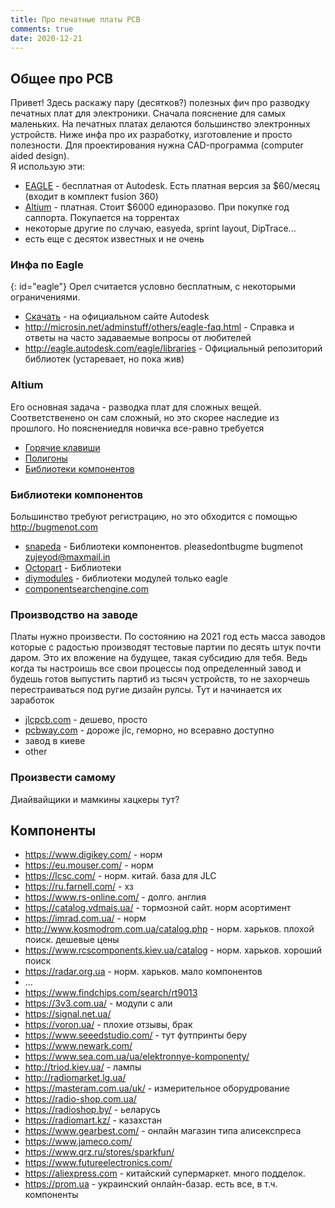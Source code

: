 ```yaml
---
title: Про печатные платы PCB
comments: true
date: 2020-12-21
---
```


## Общее про PCB
Привет! Здесь раскажу пару (десятков?) полезных фич про разводку печатных плат для электроники. Сначала пояснение для самых маленьких. На печатных платах делаются большинство электронных устройств. Ниже инфа про их разработку, изготовление и просто полезности.
Для проектирования нужна CAD-программа (computer aided design).  
Я использую эти:  
- [EAGLE](#eagle) - бесплатная от Autodesk. Есть платная версия за $60/месяц (входит в комплект fusion 360)
- [Altium](#altium) - платная. Стоит $6000 единоразово. При покупке год саппорта. Покупается на торрентах
- некоторые другие по случаю, easyeda, sprint layout, DipTrace...
- есть еще с десяток известных и не очень


### Инфа по Eagle 
{: id="eagle"}
Орел считается условно бесплатным, с некоторыми ограничениями.
* [Скачать](https://www.autodesk.com/products/eagle/free-download) - на официальном сайте Autodesk
* <http://microsin.net/adminstuff/others/eagle-faq.html> - Справка и ответы на часто задаваемые вопросы от любителей
* <http://eagle.autodesk.com/eagle/libraries> - Официальный репозиторий библиотек (устаревает, но пока жив)


### Altium
Его основная задача - разводка плат для сложных вещей. Соответственено он сам сложный, но это скорее наследие из прошлого. Но пояснениедля новичка все-равно требуется
* [Горячие клавиши](http://microsin.net/adminstuff/others/altium-designer-editor-shortcuts.html)
* [Полигоны](http://microsin.net/adminstuff/others/altium-designer-polygon-pours-and-copper-regions.html)
* [Библиотеки компонентов](http://we.easyelectronics.ru/CADSoft/bd-biblioteki-dlya-altium-designer.html)


### Библиотеки компонентов
Большинство требуют регистрацию, но это обходится с помощью <http://bugmenot.com>
* [snapeda](https://www.snapeda.com/parts/CC1101RGPR/Texas%20Instruments/view-part/?welcome=home) - Библиотеки компонентов. pleasedontbugme bugmenot zujeyod@maxmail.in
* [Octopart](https://octopart.com/cc1101rgpr-texas+instruments-25923081?r=sp#Specs) - Библиотеки 
* [diymodules](https://www.diymodules.org/eagle-search?text=ESP8266&desc=1) - библиотеки модулей только eagle
* [componentsearchengine.com](https://componentsearchengine.com/part-view/CC1101RGPR/Texas%20Instruments)

### Производство на заводе
Платы нужно произвести. По состоянию на 2021 год есть масса заводов которые с радостью производят тестовые партии по десять штук почти даром. Это их вложение на будущее, такая субсидию для тебя. Ведь когда ты настроишь все свои процессы под определенный завод и будешь готов выпустить партиб из тысяч устройств, то не захорчешь перестраиваться под ругие дизайн рулсы. Тут и начинается их заработок
* [jlcpcb.com](https://jlcpcb.com) - дешево, просто
* [pcbway.com](https://pcbway.com) - дороже jlc, геморно, но всеравно доступно
* завод в киеве
* other

### Произвести самому
Диайвайщики и мамкины хацкеры тут?

## Компоненты
* <https://www.digikey.com/> - норм
* <https://eu.mouser.com/> - норм 
* <https://lcsc.com/> - норм. китай. база для JLC
* <https://ru.farnell.com/> - хз
* <https://www.rs-online.com/> - долго. англия
* <https://catalog.vdmais.ua/> - тормозной сайт. норм асортимент
* <https://imrad.com.ua/> - норм
* <http://www.kosmodrom.com.ua/catalog.php> - норм. харьков. плохой поиск. дешевые цены
* <https://www.rcscomponents.kiev.ua/catalog> - норм. харьков. хороший поиск
* <https://radar.org.ua> - норм. харьков. мало компонентов
* ...
* <https://www.findchips.com/search/rt9013>
* <https://3v3.com.ua/> - модули с али
* <https://signal.net.ua/> 
* <https://voron.ua/> - плохие отзывы, брак
* <https://www.seeedstudio.com/> - тут футпринты беру
* <https://www.newark.com/>
* <https://www.sea.com.ua/ua/elektronnye-komponenty/>
* <http://triod.kiev.ua/> - лампы
* <http://radiomarket.lg.ua/> 
* <https://masteram.com.ua/uk/> - измерительное оборудрование
* <https://radio-shop.com.ua/>
* <https://radioshop.by/> - ьеларусь
* <https://radiomart.kz/> - казахстан
* <https://www.gearbest.com/> - онлайн магазин типа алисекспреса
* <https://www.jameco.com/>
* <https://www.qrz.ru/stores/sparkfun/>
* <https://www.futureelectronics.com/>
* <https://aliexpress.com> - китайский супермаркет. много подделок.
* <https://prom.ua> - украинский онлайн-базар. есть все, в т.ч. компоненты
